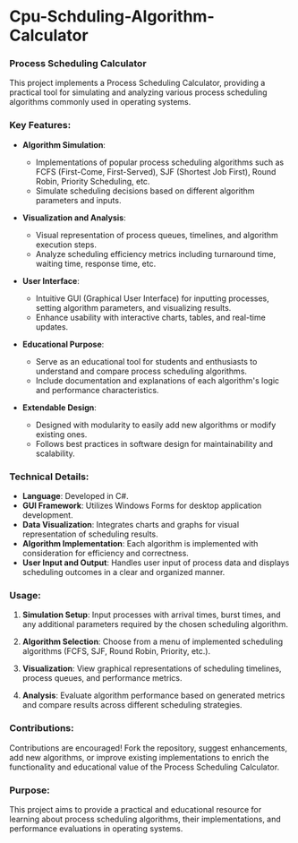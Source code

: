 # Cpu-Schduling-Algorithm-Calculator

### Process Scheduling Calculator

This project implements a Process Scheduling Calculator, providing a practical tool for simulating and analyzing various process scheduling algorithms commonly used in operating systems.

### Key Features:

- **Algorithm Simulation**:
  - Implementations of popular process scheduling algorithms such as FCFS (First-Come, First-Served), SJF (Shortest Job First), Round Robin, Priority Scheduling, etc.
  - Simulate scheduling decisions based on different algorithm parameters and inputs.

- **Visualization and Analysis**:
  - Visual representation of process queues, timelines, and algorithm execution steps.
  - Analyze scheduling efficiency metrics including turnaround time, waiting time, response time, etc.

- **User Interface**:
  - Intuitive GUI (Graphical User Interface) for inputting processes, setting algorithm parameters, and visualizing results.
  - Enhance usability with interactive charts, tables, and real-time updates.

- **Educational Purpose**:
  - Serve as an educational tool for students and enthusiasts to understand and compare process scheduling algorithms.
  - Include documentation and explanations of each algorithm's logic and performance characteristics.

- **Extendable Design**:
  - Designed with modularity to easily add new algorithms or modify existing ones.
  - Follows best practices in software design for maintainability and scalability.

### Technical Details:

- **Language**: Developed in C#.
- **GUI Framework**: Utilizes Windows Forms for desktop application development.
- **Data Visualization**: Integrates charts and graphs for visual representation of scheduling results.
- **Algorithm Implementation**: Each algorithm is implemented with consideration for efficiency and correctness.
- **User Input and Output**: Handles user input of process data and displays scheduling outcomes in a clear and organized manner.

### Usage:

1. **Simulation Setup**: Input processes with arrival times, burst times, and any additional parameters required by the chosen scheduling algorithm.
   
2. **Algorithm Selection**: Choose from a menu of implemented scheduling algorithms (FCFS, SJF, Round Robin, Priority, etc.).

3. **Visualization**: View graphical representations of scheduling timelines, process queues, and performance metrics.

4. **Analysis**: Evaluate algorithm performance based on generated metrics and compare results across different scheduling strategies.

### Contributions:

Contributions are encouraged! Fork the repository, suggest enhancements, add new algorithms, or improve existing implementations to enrich the functionality and educational value of the Process Scheduling Calculator.

### Purpose:

This project aims to provide a practical and educational resource for learning about process scheduling algorithms, their implementations, and performance evaluations in operating systems.

